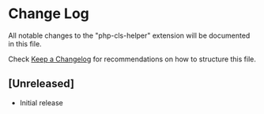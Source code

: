 # Change Log

All notable changes to the "php-cls-helper" extension will be documented in this file.

Check [Keep a Changelog](http://keepachangelog.com/) for recommendations on how to structure this file.

## [Unreleased]

- Initial release